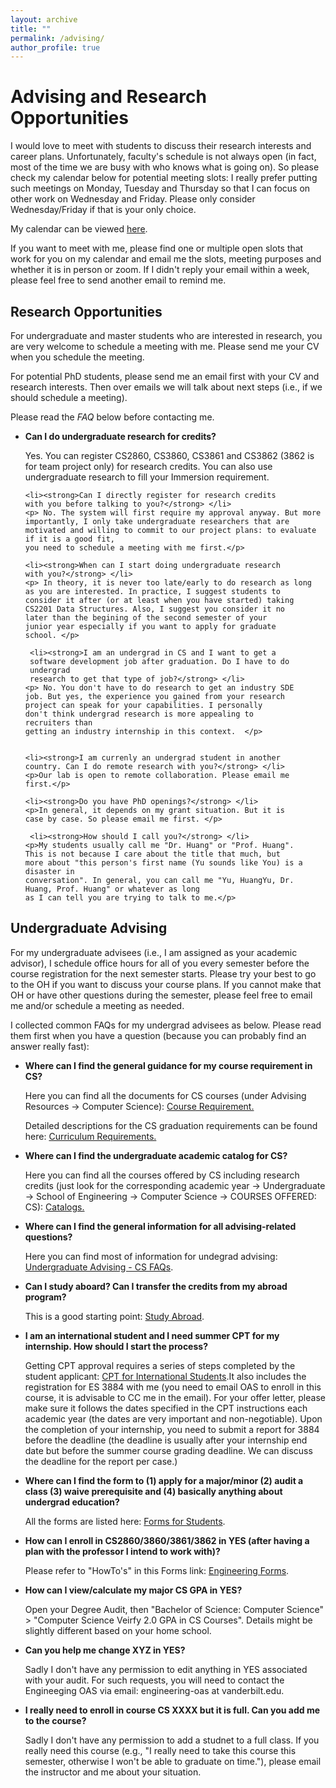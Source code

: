 ```yaml
---
layout: archive
title: ""
permalink: /advising/
author_profile: true
---
```

Advising and Research Opportunities
=====
I would love to meet with students to discuss their research
         interests and career plans. Unfortunately, faculty's schedule
         is not always open (in fact, most of the time we are busy with who
         knows what is going on). So please check my calendar below for
         potential meeting slots: I really prefer putting such meetings
         on Monday, Tuesday and Thursday so that I can focus on other
         work on Wednesday and Friday. Please only consider
         Wednesday/Friday if
         that is your only choice.
        
My calendar can be viewed <a href="https://outlook.office365.com/owa/calendar/4995ea572e414aa692d698811d83cdf7@Vanderbilt.Edu/c9ef7f81ed8b41438435d8cdd70dce1a2478064644761699759/calendar.html" target="_blank">here</a>.

If you want to meet with me, please find one or multiple
open slots that work for you on my
calendar and email me the slots, meeting purposes and
whether it is in person or zoom. If I didn't reply your email within a
week, please feel free to send another email to remind me.

 <h2>Research Opportunities </h2>
 For undergraduate and master students who are interested in research,
        you are very welcome to schedule a meeting with me. Please send
        me your CV when you schedule the meeting.

 For potential PhD students, please send me an email first
        with your CV and research interests. Then over emails we will
        talk about next steps (i.e., if we should schedule a meeting). 
        
 Please read the <em>FAQ</em> below
          before contacting me.
         
<!-- <h3> FAQ </h3> -->
 <ul>
    <li><strong>Can I do undergraduate research for
    credits?</strong> </li>
    <p> Yes. You can register CS2860, CS3860, CS3861 and CS3862
    (3862 is for team project only) for
    research credits. You can also use undergraduate research to
    fill
    your Immersion requirement.</p>

    <li><strong>Can I directly register for research credits
    with you before talking to you?</strong> </li>
    <p> No. The system will first require my approval anyway. But more
    importantly, I only take undergraduate researchers that are
    motivated and willing to commit to our project plans: to evaluate if it is a good fit,
    you need to schedule a meeting with me first.</p>

    <li><strong>When can I start doing undergraduate research
    with you?</strong> </li>
    <p> In theory, it is never too late/early to do research as long
    as you are interested. In practice, I suggest students to
    consider it after (or at least when you have started) taking
    CS2201 Data Structures. Also, I suggest you consider it no
    later than the begining of the second semester of your
    junior year especially if you want to apply for graduate
    school. </p>

     <li><strong>I am an undergrad in CS and I want to get a
     software development job after graduation. Do I have to do
     undergrad
     research to get that type of job?</strong> </li>
    <p> No. You don't have to do research to get an industry SDE
    job. But yes, the experience you gained from your research
    project can speak for your capabilities. I personally
    don't think undergrad research is more appealing to
    recruiters than
    getting an industry internship in this context.  </p>

    
    <li><strong>I am currenly an undergrad student in another
    country. Can I do remote research with you?</strong> </li>
    <p>Our lab is open to remote collaboration. Please email me
    first.</p>

    <li><strong>Do you have PhD openings?</strong> </li>
    <p>In general, it depends on my grant situation. But it is
    case by case. So please email me first. </p>

     <li><strong>How should I call you?</strong> </li>
    <p>My students usually call me "Dr. Huang" or "Prof. Huang".
    This is not because I care about the title that much, but
    more about "this person's first name (Yu sounds like You) is a disaster in
    conversation". In general, you can call me "Yu, HuangYu, Dr.
    Huang, Prof. Huang" or whatever as long
    as I can tell you are trying to talk to me.</p>



 </ul>


<h2>Undergraduate Advising </h2>
<p>For my undergraduate advisees (i.e., I am assigned as your
academic advisor), I schedule office hours for all of you every 
semester before the course registration for
the next semester starts. Please try your
best to go to the OH if you want to discuss your course
plans. If you cannot make that OH or have other questions
during the semester, please feel free to email me and/or schedule a meeting
as needed.</p>  

<p>I collected common FAQs for my undergrad advisees  as below. Please read
them first when you have a question (because you can
probably find an answer really fast):</p>



 <ul>
       <li><strong> Where can I find the general guidance for my
       course requirement in CS?</strong> </li>
    <p>Here you can find all the documents for CS courses (under
    Advising  Resources -> Computer Science): <a target="_blank"
 href="https://engineering.vanderbilt.edu/academic-services">Course
 Requirement.</a> </p>
    <p>Detailed descriptions for the CS graduation requirements
    can be found here: <a target="_blank"
 href="https://www.vanderbilt.edu/catalogs/kuali/undergraduate-23-24.php#/content/64766d03b47341001cb4f0a6">Curriculum 
 Requirements.</a> </p>


  <li><strong> Where can I find the undergraduate academic
  catalog for CS?</strong> </li>
    <p>Here you can find all the courses offered by CS including
    research credits (just look for the corresponding academic
    year -> Undergraduate -> School of Engineering -> Computer
    Science -> COURSES OFFERED: CS): <a target="_blank"
 href="https://registrar.vanderbilt.edu/catalogs/">Catalogs.</a> </p>


 <li><strong> Where can I find the general information for all
 advising-related questions?</strong> </li>
 <p>Here you can find most of information for undegrad advising: <a target="_blank"
 href="https://engineering.vanderbilt.edu/departments/computer-science/undergraduate-program/#faqs">Undergraduate
 Advising - CS FAQs</a>. </p>

 <li><strong> Can I study aboard? Can I transfer the credits
 from my abroad program?</strong> </li>
 <p> This is a good starting point: <a target="_blank"
 href="https://engineering.vanderbilt.edu/academics/undergraduate/study-abroad/">Study
 Abroad</a>. </p>

 <li><strong> I am an international student and I need summer CPT for my
 internship. How should I start the process?</strong> </li>
 <p> Getting CPT approval requires a series of steps completed by the
 student applicant: <a target="_blank"
 href="https://engineering.vanderbilt.edu/academics/undergraduate/professional-development/curricular-practical-training/">CPT
 for International Students</a>.It also includes the registration for ES
 3884 with me (you need to email OAS to enroll in this course, it is advisable to CC me in the email). For your offer letter, please make sure it follows the dates
specified in the CPT instructions each academic year (the dates are very
important and non-negotiable). Upon the completion of your internship,
you need to submit a report for 3884 before the deadline (the deadline
is usually after your internship end date but before the summer course
grading deadline. We can discuss the deadline for the report per case.)</p>






<li><strong>Where can I find the form to (1) apply for a
major/minor (2) audit a class (3) waive prerequisite and 
(4) basically anything about undergrad education?</strong> </li>
<p>All the forms are listed here: <a target="_blank"
    href="https://engineering.vanderbilt.edu/academic-services/AcademicAdvising/Forms.php">
    Forms for Students</a>.</p>

<li><strong> How can I enroll in CS2860/3860/3861/3862 in YES (after having a plan with the professor I intend to work with)? </strong> </li>
<p> Please refer to "HowTo's" in this Forms link: <a target="_blank" href="https://engineering.vanderbilt.edu/academics/undergraduate/academic-services/forms/">Engineering Forms</a>.</p>




<li><strong> How can I view/calculate my major CS GPA in YES? </strong> </li>
<p> Open your Degree Audit, then "Bachelor of Science: Computer
Science" > "Computer Science Veirfy 2.0 GPA in CS Courses". Details
might be slightly different based on your home school.</p>



 <li><strong> Can you help me change XYZ in YES? </strong> </li>
<p>Sadly I don't have any permission to edit anything in YES
associated with your audit. For such requests, you will need
to contact the Engineeging OAS via email: engineering-oas at vanderbilt.edu.</p>

 <li><strong> I really need to enroll in course CS XXXX but
 it is full. Can you add me to the course?</strong> </li>
<p>Sadly I don't have any permission to add a studnet to a
full class. If you really need this course (e.g., "I really
need to take this course this semester, otherwise I won't be
able to graduate on time."), please email the instructor and
me about your situation.</p>



</ul>



